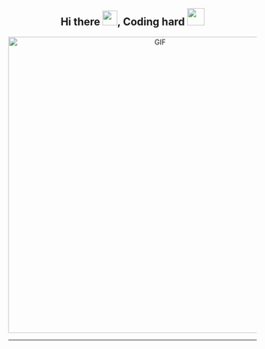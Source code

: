 <!--
### Hi there 👋

**scofield7419/scofield7419** is a ✨ _special_ ✨ repository because its `README.md` (this file) appears on your GitHub profile.

Here are some ideas to get you started:

- 🔭 I’m currently working on ...
- 🌱 I’m currently learning ...
- 👯 I’m looking to collaborate on ...
- 🤔 I’m looking for help with ...
- 💬 Ask me about ...
- 📫 How to reach me: ...
- 😄 Pronouns: ...
- ⚡ Fun fact: ...
-->



<h2 align="center"><b>Hi there </b><img src="https://raw.githubusercontent.com/iampavangandhi/iampavangandhi/master/gifs/Hi.gif" width="30px">, <b>Coding hard </b><img src="https://media.giphy.com/media/WUlplcMpOCEmTGBtBW/giphy.gif" width="35px"></h2>

<!--
![Kevin's github stats](https://github-readme-stats.vercel.app/api?username=lonelygo&show_icons=true&title_color=fff&icon_color=79ff97&text_color=9f9f9f&bg_color=151515)
-->
<img align="absmiddle" alt="GIF" src="https://media.giphy.com/media/iIqmM5tTjmpOB9mpbn/giphy.gif" width="600px" style="text-align:center"/>

----
